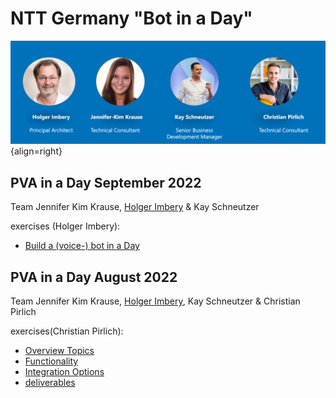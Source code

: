 # NTT Germany "Bot in a Day"


![trainer](assets/trainer.png){align=right}



## PVA in a Day September 2022
Team Jennifer Kim Krause, [Holger Imbery](https://the.cognitiveservices.ninja/about/) & Kay Schneutzer   

exercises (Holger Imbery):   

 * [Build a (voice-) bot in a Day](https://the.cognitiveservices.ninja/articles/workshop_PVAinaDay/)


## PVA in a Day August 2022
Team Jennifer Kim Krause, [Holger Imbery](https://the.cognitiveservices.ninja/about/), Kay Schneutzer & Christian Pirlich   

exercises(Christian Pirlich):   

 * [Overview Topics](exercise_01.md)
 * [Functionality](exercise_02.md)
 * [Integration Options](exercise_03.md)
 * [deliverables](outcome/Aug22/index.md)
